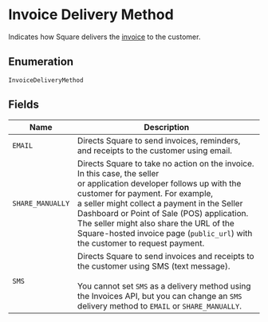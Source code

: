 
# Invoice Delivery Method

Indicates how Square delivers the [invoice](../../doc/models/invoice.md) to the customer.

## Enumeration

`InvoiceDeliveryMethod`

## Fields

| Name | Description |
|  --- | --- |
| `EMAIL` | Directs Square to send invoices, reminders, and receipts to the customer using email. |
| `SHARE_MANUALLY` | Directs Square to take no action on the invoice. In this case, the seller<br>or application developer follows up with the customer for payment. For example,<br>a seller might collect a payment in the Seller Dashboard or Point of Sale (POS) application.<br>The seller might also share the URL of the Square-hosted invoice page (`public_url`) with the customer to request payment. |
| `SMS` | Directs Square to send invoices and receipts to the customer using SMS (text message).<br><br>You cannot set `SMS` as a delivery method using the Invoices API, but you can change an `SMS` delivery method to `EMAIL` or `SHARE_MANUALLY`. |

